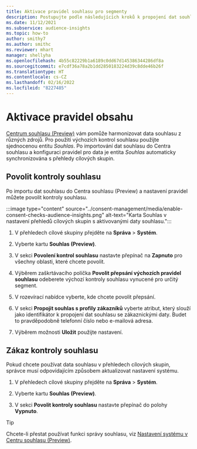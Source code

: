 ```yaml
---
title: Aktivace pravidel souhlasu pro segmenty
description: Postupujte podle následujících kroků k propojení dat souhlasu a aktivaci kontrol souhlasu v přehledech cílových skupin. Správce může také zakázat kontroly souhlasu.
ms.date: 11/12/2021
ms.subservice: audience-insights
ms.topic: how-to
author: smithy7
ms.author: smithc
ms.reviewer: mhart
manager: shellyha
ms.openlocfilehash: 4b55c82229b1a6189c0dd67d145386344286df8a
ms.sourcegitcommit: e7cdf36a78a2b1dd2850183224d39c8dde46b26f
ms.translationtype: HT
ms.contentlocale: cs-CZ
ms.lasthandoff: 02/16/2022
ms.locfileid: "8227485"
---
```

# <a name="activate-consent-rules"></a>Aktivace pravidel obsahu

[Centrum souhlasu (Preview)](../consent-management/overview.md) vám pomůže harmonizovat data souhlasu z různých zdrojů. Pro použití výchozích kontrol souhlasu použijte sjednocenou entitu *Souhlas*. Po importování dat souhlasu do Centra souhlasu a konfiguraci pravidel pro data je entita *Souhlas* automaticky synchronizována s přehledy cílových skupin.

## <a name="enable-consent-checks"></a>Povolit kontroly souhlasu

Po importu dat souhlasu do Centra souhlasu (Preview) a nastavení pravidel můžete povolit kontroly souhlasu. 

:::image type="content" source="../consent-management/media/enable-consent-checks-audience-insights.png" alt-text="Karta Souhlas v nastavení přehledů cílových skupin s aktivovanými daty souhlasu.":::

1. V přehledech cílové skupiny přejděte na **Správa** > **Systém**.

1. Vyberte kartu **Souhlas (Preview)**.

1. V sekci **Povolení kontrol souhlasu** nastavte přepínač na **Zapnuto** pro všechny oblasti, které chcete povolit.

1. Výběrem zaškrtávacího políčka **Povolit přepsání výchozích pravidel souhlasu** odeberete výchozí kontroly souhlasu vynucené pro určitý segment. 

1. V rozevírací nabídce vyberte, kde chcete povolit přepsání.     

1. V sekci **Propojit souhlas s profily zákazníků** vyberte atribut, který slouží jako identifikátor k propojení dat souhlasu se zákaznickými daty. Budet to pravděpodobně telefonní číslo nebo e-mailová adresa. 

1. Výběrem možnosti **Uložit** použijte nastavení.

## <a name="disable-consent-checks"></a>Zákaz kontroly souhlasu

Pokud chcete používat data souhlasu v přehledech cílových skupin, správce musí odpovídajícím způsobem aktualizovat nastavení systému.

1. V přehledech cílové skupiny přejděte na **Správa** > **Systém**.

1. Vyberte kartu **Souhlas (Preview)**.

1. V sekci **Povolit kontroly souhlasu** nastavte přepínač do polohy **Vypnuto**.

> [!TIP]
> Chcete-li přestat používat funkci správy souhlasu, viz [Nastavení systému v Centru souhlasu (Preview)](../consent-management/system-settings.md).

